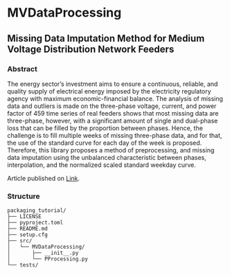 # MVDataProcessing
## Missing Data Imputation Method for Medium Voltage Distribution Network Feeders

### Abstract

The energy sector’s investment aims to ensure a continuous, reliable, and quality
supply of electrical energy imposed by the electricity regulatory agency with maximum
economic-financial balance. The analysis of missing data and outliers is made on the three-phase voltage, current, and
power factor of 459 time series of real feeders shows that most missing data are three-phase, however, with a significant amount of single
and dual-phase loss that can be filled by the proportion between phases. Hence, the
challenge is to fill multiple weeks of missing three-phase data, and for that, the use of the
standard curve for each day of the week is proposed.
Therefore, this library proposes a method of
preprocessing, and missing data imputation using the unbalanced characteristic between
phases, interpolation, and the normalized scaled standard weekday curve. 

Article published on [Link](https://www.sba.org.br/open_journal_systems/index.php/cba/article/view/968).


### Structure
```
packaging_tutorial/
├── LICENSE
├── pyproject.toml
├── README.md
├── setup.cfg
├── src/
│   └── MVDataProcessing/
│       ├── __init__.py
│       └── PProcessing.py
└── tests/
```

